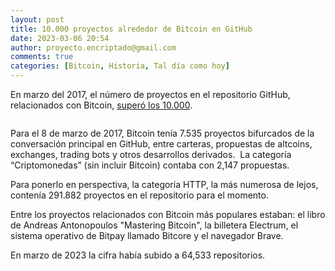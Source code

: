 ```yaml
---
layout: post
title: 10.000 proyectos alrededor de Bitcoin en GitHub
date: 2023-03-06 20:54
author: proyecto.encriptado@gmail.com
comments: true
categories: [Bitcoin, Historia, Tal día como hoy]
---
```

<!-- wp:paragraph {"style":{"elements":{"link":{"color":{"text":"#0745e3"}}}}} -->
<p class="has-link-color">En marzo del 2017, el número de proyectos en el repositorio GitHub, relacionados con Bitcoin, <a href="https://news.bitcoin.com/bitcoin-projects-github-surpass-10000/">superó los 10.000</a>. </p>
<!-- /wp:paragraph -->

<!-- wp:image {"id":562,"sizeSlug":"large","linkDestination":"none"} -->
<figure class="wp-block-image size-large"><img src="https://proyectobitcoin.com/wp-content/uploads/2023/03/8-marzo-1024x469.png" alt="" class="wp-image-562"/></figure>
<!-- /wp:image -->

<!-- wp:paragraph -->
<p>Para el 8 de marzo de 2017, Bitcoin tenía 7.535 proyectos bifurcados de la conversación principal en GitHub, entre carteras, propuestas de altcoins, exchanges, trading bots y otros desarrollos derivados.&nbsp; La categoría “Criptomonedas” (sin incluir Bitcoin) contaba con 2,147 propuestas.</p>
<!-- /wp:paragraph -->

<!-- wp:paragraph -->
<p>Para ponerlo en perspectiva, la categoría HTTP, la más numerosa de lejos, contenía 291.882 proyectos en el repositorio para el momento.</p>
<!-- /wp:paragraph -->

<!-- wp:paragraph -->
<p>Entre los proyectos relacionados con Bitcoin más populares estaban: el libro de Andreas Antonopoulos "Mastering Bitcoin", la billetera Electrum, el sistema operativo de Bitpay llamado Bitcore y el navegador Brave.</p>
<!-- /wp:paragraph -->

<!-- wp:paragraph -->
<p>En marzo de 2023 la cifra había subido a 64,533 repositorios.</p>
<!-- /wp:paragraph -->

<!-- wp:image {"id":563,"sizeSlug":"large","linkDestination":"none"} -->
<figure class="wp-block-image size-large"><img src="https://proyectobitcoin.com/wp-content/uploads/2023/03/8-marzo-2-1024x469.png" alt="" class="wp-image-563"/></figure>
<!-- /wp:image -->
